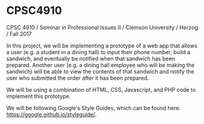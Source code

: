 # CPSC4910
CPSC 4910 / Seminar in Professional Issues II / Clemson University / Herzog / Fall 2017

In this project, we will be implementing a prototype of a web app that allows a user (e.g. a student in a dining hall) to input their phone number, build a sandwich, and eventually be notified when that sandwich has been prepared. Another user (e.g. a dining hall employee who will be making the sandwich) will be able to view the contents of that sandwich and notify the user who submitted the order after it has been prepared.

We will be using a combination of HTML, CSS, Javascript, and PHP code to implement this prototype. 

We will be following Google's Style Guides, which can be found here: https://google.github.io/styleguide/.

